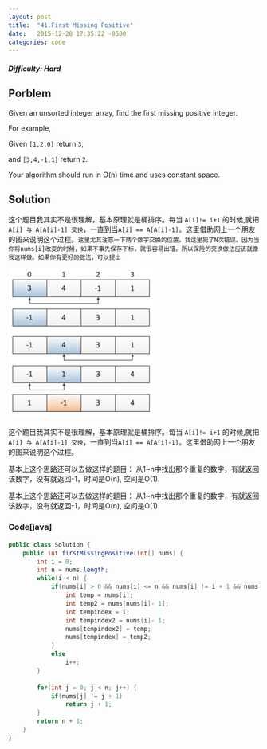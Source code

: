```yaml
---
layout: post
title:  "41.First Missing Positive"
date:   2015-12-28 17:35:22 -0500
categories: code
---
```



##### Difficulty: Hard
## Porblem
Given an unsorted integer array, find the first missing positive integer.

For example,

Given ```[1,2,0]``` return ```3```,

and ```[3,4,-1,1]``` return ```2```.

Your algorithm should run in O(n) time and uses constant space.


## Solution

这个题目我其实不是很理解，基本原理就是桶排序。每当 ```A[i]!= i+1``` 的时候,就把```A[i] 与 A[A[i]-1] 交换```，一直到当```A[i] == A[A[i]-1]```。这里借助网上一个朋友的图来说明这个过程。```这里尤其注意一下两个数字交换的位置。我这里犯了N次错误。因为当你将nums[i]改变的时候，如果不事先保存下标，就很容易出错。所以保险的交换做法应该就像我这样做。如果你有更好的做法，可以提出```

<img src="_image/41_1.png" width=300px>

这个题目我其实不是很理解，基本原理就是桶排序。每当 ```A[i]!= i+1``` 的时候,就把```A[i] 与 A[A[i]-1] 交换```，一直到当```A[i] == A[A[i]-1]```。这里借助网上一个朋友的图来说明这个过程。


基本上这个思路还可以去做这样的题目： 从1~n中找出那个重复的数字，有就返回该数字，没有就返回-1，时间是O(n), 空间是O(1).

基本上这个思路还可以去做这样的题目： 从1~n中找出那个重复的数字，有就返回该数字，没有就返回-1，时间是O(n), 空间是O(1).

### Code[java]
```java
public class Solution {
    public int firstMissingPositive(int[] nums) {
        int i = 0;
        int n = nums.length;
        while(i < n) {
            if(nums[i] > 0 && nums[i] <= n && nums[i] != i + 1 && nums[i] != nums[nums[i]- 1]) {
                int temp = nums[i];
                int temp2 = nums[nums[i]- 1];
                int tempindex = i;
                int tempindex2 = nums[i]- 1;
                nums[tempindex2] = temp;
                nums[tempindex] = temp2;
            }
            else
                i++;
        }
        
        for(int j = 0; j < n; j++) {
            if(nums[j] != j + 1)
                return j + 1;
        }
        return n + 1;
    }
}
```


